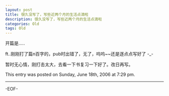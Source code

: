 ```yaml
---
layout: post
title: 很久没写了，写些近两个月的生活点滴啦
description: 很久没写了，写些近两个月的生活点滴啦
categories: Old
tags: Old
---
```

开篇是.....

ft..刚刚打了篇n百字的，pub时出错了，无了，呜呜~~还是逐点点写好了 -\_-

暂时无心情，刚打击太大，去看一下书复习一下好了。改日再写。

This entry was posted on Sunday, June 18th, 2006 at 7:29 pm.

---



-EOF-
